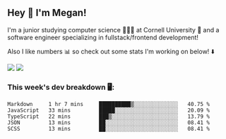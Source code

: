 ## Hey 👋 I'm Megan! 
I'm a junior studying computer science 👩🏻‍💻 at Cornell University 🐻 and a software engineer specializing in fullstack/frontend development!

Also I like numbers 📊 so check out some stats I'm working on below! ⬇️

<img src="https://github-readme-stats.vercel.app/api?username=meganyin13&show_icons=true&hide=stars&count_private=true" />

<img src="https://github-readme-stats.vercel.app/api/top-langs/?username=meganyin13&layout=compact&hide=Jupyter%20Notebook" />

### This week's dev breakdown 🖥:
<!--START_SECTION:waka-->
```text
Markdown     1 hr 7 mins     ██████████▒░░░░░░░░░░░░░░   40.75 % 
JavaScript   33 mins         █████░░░░░░░░░░░░░░░░░░░░   20.09 % 
TypeScript   22 mins         ███▒░░░░░░░░░░░░░░░░░░░░░   13.79 % 
JSON         13 mins         ██░░░░░░░░░░░░░░░░░░░░░░░   08.41 % 
SCSS         13 mins         ██░░░░░░░░░░░░░░░░░░░░░░░   08.41 % 
```
<!--END_SECTION:waka-->